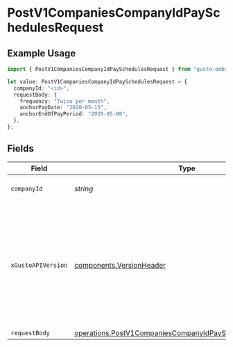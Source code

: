 # PostV1CompaniesCompanyIdPaySchedulesRequest

## Example Usage

```typescript
import { PostV1CompaniesCompanyIdPaySchedulesRequest } from "gusto-embedded/models/operations";

let value: PostV1CompaniesCompanyIdPaySchedulesRequest = {
  companyId: "<id>",
  requestBody: {
    frequency: "Twice per month",
    anchorPayDate: "2020-05-15",
    anchorEndOfPayPeriod: "2020-05-08",
  },
};
```

## Fields

| Field                                                                                                                                                                                                                        | Type                                                                                                                                                                                                                         | Required                                                                                                                                                                                                                     | Description                                                                                                                                                                                                                  |
| ---------------------------------------------------------------------------------------------------------------------------------------------------------------------------------------------------------------------------- | ---------------------------------------------------------------------------------------------------------------------------------------------------------------------------------------------------------------------------- | ---------------------------------------------------------------------------------------------------------------------------------------------------------------------------------------------------------------------------- | ---------------------------------------------------------------------------------------------------------------------------------------------------------------------------------------------------------------------------- |
| `companyId`                                                                                                                                                                                                                  | *string*                                                                                                                                                                                                                     | :heavy_check_mark:                                                                                                                                                                                                           | The UUID of the company                                                                                                                                                                                                      |
| `xGustoAPIVersion`                                                                                                                                                                                                           | [components.VersionHeader](../../models/components/versionheader.md)                                                                                                                                                         | :heavy_minus_sign:                                                                                                                                                                                                           | Determines the date-based API version associated with your API call. If none is provided, your application's [minimum API version](https://docs.gusto.com/embedded-payroll/docs/api-versioning#minimum-api-version) is used. |
| `requestBody`                                                                                                                                                                                                                | [operations.PostV1CompaniesCompanyIdPaySchedulesRequestBody](../../models/operations/postv1companiescompanyidpayschedulesrequestbody.md)                                                                                     | :heavy_minus_sign:                                                                                                                                                                                                           | N/A                                                                                                                                                                                                                          |